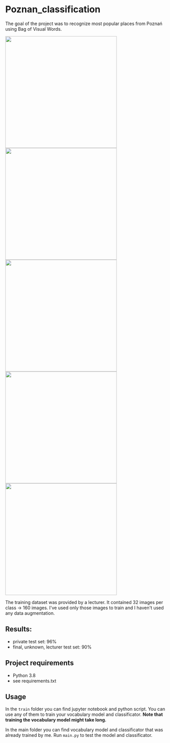 # Poznan_classification
The goal of the project was to recognize most popular places from Poznań using Bag of Visual Words.

<img src="https://upload.wikimedia.org/wikipedia/commons/thumb/7/77/Wie%C5%BCowiec_Ba%C5%82tyk_w_Poznaniu.jpg/1024px-Wie%C5%BCowiec_Ba%C5%82tyk_w_Poznaniu.jpg" width="350">
<img src="https://static.polskieszlaki.pl/zdjecia/wycieczki/2017-08/poznan-8.jpg" width="350">
<img src="https://amu.edu.pl/__data/assets/image/0016/22390/Colegium_Minus_Zegar_600_dni_2017_fot._lukasz_Wozny-1.jpg" width="350">
<img src="https://cdn.galleries.smcloud.net/t/galleries/gf-HYF4-Nw2A-DyEQ_teatr-wielki-w-poznaniu-664x442-nocrop.jpg" width="350">
<img src="https://bi.im-g.pl/im/22/b1/f6/z16167202V,Okraglak.jpg" width="350">

The training dataset was provided by a lecturer. It contained 32 images per class -> 160 images. I've used only those
 images to train and I haven't used any data augmentation.

## Results:
- private test set: 96%
- final, unknown, lecturer test set: 90%

## Project requirements
- Python 3.8
- see requirements.txt

## Usage
In the `train` folder you can find jupyter notebook and python script. You can use any of them to train your vocabulary
 model and classificator. **Note that training the vocabulary model might take long.**

In the main folder you can find vocabulary model and classificator that was already trained by me.
Run `main.py` to test the model and classificator. 